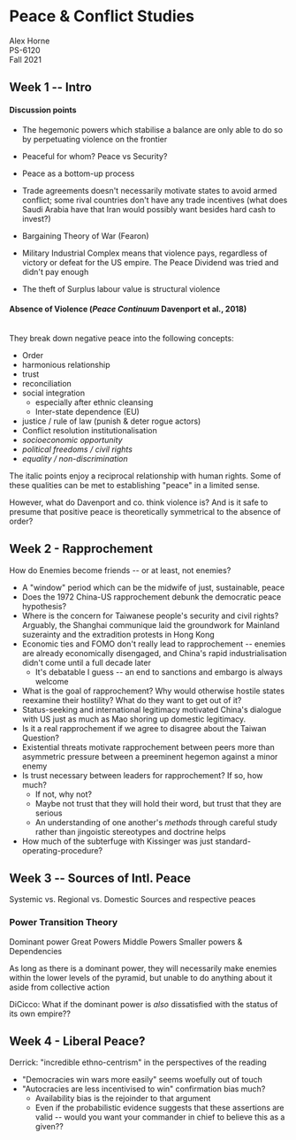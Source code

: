 
# Peace \& Conflict Studies

Alex Horne
\
PS-6120
\
Fall 2021

## Week 1 -- Intro

#### Discussion points

- The hegemonic powers which stabilise a balance are only able to do so by perpetuating violence on the frontier

- Peaceful for whom? Peace vs Security? 

- Peace as a bottom-up process

- Trade agreements doesn't necessarily motivate states to avoid armed conflict; some rival countries don't have any trade incentives (what does Saudi Arabia have that Iran would possibly want besides hard cash to invest?)

- Bargaining Theory of War (Fearon)

- Military Industrial Complex means that violence pays, regardless of victory or defeat for the US empire. The Peace Dividend was tried and didn't pay enough

- The theft of Surplus labour value is structural violence

#### Absence of Violence (*Peace Continuum* Davenport et al., 2018)
\
They break down negative peace into the following concepts:

- Order
- harmonious relationship
- trust
- reconciliation
- social integration 
    * especially after ethnic cleansing
    * Inter-state dependence (EU)
- justice / rule of law (punish \& deter rogue actors)
- Conflict resolution institutionalisation
- *socioeconomic opportunity*
- *political freedoms / civil rights*
- *equality / non-discrimination*

The italic points enjoy a reciprocal relationship with human rights. Some of these qualities can be met to establishing "peace" in a limited sense.

However, what do Davenport and co. think violence is? And is it safe to presume that positive peace is theoretically symmetrical to the absence of order?

## Week 2 - Rapprochement 

How do Enemies become friends -- or at least, not enemies?

- A "window" period which can be the midwife of just, sustainable, peace
- Does the 1972 China-US rapprochement debunk the democratic peace hypothesis?
- Where is the concern for Taiwanese people's security and civil rights? Arguably, the Shanghai communique laid the groundwork for Mainland suzerainty and the extradition protests in Hong Kong
- Economic ties and FOMO don't really lead to rapprochement -- enemies are already economically disengaged, and China's rapid industrialisation didn't come until a full decade later
    - It's debatable I guess -- an end to sanctions and embargo is always welcome
- What is the goal of rapprochement? Why would otherwise hostile states reexamine their hostility? What do they want to get out of it?
- Status-seeking and international legitimacy motivated China's dialogue with US just as much as Mao shoring up domestic legitimacy.
- Is it a real rapprochement if we agree to disagree about the Taiwan Question?
- Existential threats motivate rapprochement between peers more than asymmetric pressure between a preeminent hegemon against a minor enemy
- Is trust necessary between leaders for rapprochement? If so, how much?
    * If not, why not?
    * Maybe not trust that they will hold their word, but trust that they are serious
    * An understanding of one another's *methods* through careful study rather than jingoistic stereotypes and doctrine helps
- How much of the subterfuge with Kissinger was just standard-operating-procedure?

## Week 3 -- Sources of Intl. Peace

Systemic vs. Regional vs. Domestic Sources and respective peaces

### Power Transition Theory

Dominant power
Great Powers
Middle Powers
Smaller powers & Dependencies

As long as there is a dominant power, they will necessarily make enemies within the lower levels of the pyramid, but unable to do anything about it aside from collective action

DiCicco: What if the dominant power is *also* dissatisfied with the status of its own empire??

## Week 4 - Liberal Peace?

Derrick: "incredible ethno-centrism" in the perspectives of the reading

- "Democracies win wars more easily" seems woefully out of touch
- "Autocracies are less incentivised to win" confirmation bias much?
    * Availability bias is the rejoinder to that argument
    * Even if the probabilistic evidence suggests  that these assertions are valid -- would you want your commander in chief to believe this as a given??


